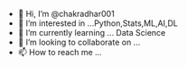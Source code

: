 - 👋 Hi, I’m @chakradhar001
- 👀 I’m interested in ...Python,Stats,ML,AI,DL
- 🌱 I’m currently learning ... Data Science
- 💞️ I’m looking to collaborate on ...
- 📫 How to reach me ...

<!---
chakradhar001/chakradhar001 is a ✨ special ✨ repository because its `README.md` (this file) appears on your GitHub profile.
You can click the Preview link to take a look at your changes.
--->
